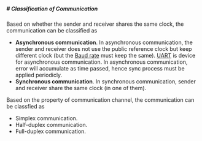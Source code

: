 ##### # Classification of Communication

Based on whether the sender and receiver shares the same clock, the communication can be classified as

- **Asynchronous communication**. In asynchronous communication, the sender and receiver does not use the public reference clock but keep different clock (but the [Baud rate]() must keep the same). [UART]() is device for asynchronous communication. In asynchronous communication, error will accumulate as time passed, hence sync process must be applied periodicly.
- **Synchronous communication**. In synchronous communication, sender and receiver share the same clock (in one of them).

Based on the property of communication channel, the communication can be classfied as

- Simplex communication.
- Half-duplex communication.
- Full-duplex communication.


